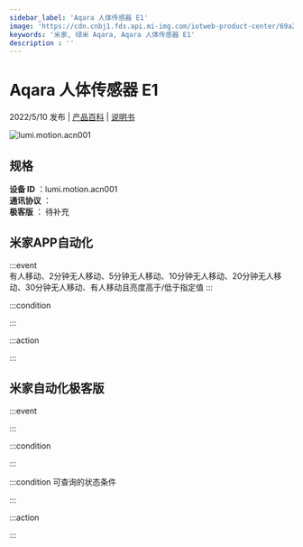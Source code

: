 ```yaml
---
sidebar_label: 'Aqara 人体传感器 E1'
image: 'https://cdn.cnbj1.fds.api.mi-img.com/iotweb-product-center/69a264fe5a5f0e60907c47a11a255a3a_developer_1568790614naen5iow.png?GalaxyAccessKeyId=AKVGLQWBOVIRQ3XLEW&Expires=9223372036854775807&Signature=HvHqmvqxcB3DEAfFcOuh0M876sw='
keywords: '米家, 绿米 Aqara, Aqara 人体传感器 E1'
description : ''
---
```

# Aqara 人体传感器 E1

2022/5/10 发布 | [产品百科](https://home.mi.com/webapp/content/baike/product/index.html?model=lumi.motion.acn001/) | [说明书](https://home.mi.com/views/introduction.html?model=lumi.motion.acn001&region=cn)

![lumi.motion.acn001](https://cdn.cnbj1.fds.api.mi-img.com/iotweb-product-center/69a264fe5a5f0e60907c47a11a255a3a_developer_1568790614naen5iow.png?GalaxyAccessKeyId=AKVGLQWBOVIRQ3XLEW&Expires=9223372036854775807&Signature=HvHqmvqxcB3DEAfFcOuh0M876sw=)

## 规格  
> 
**设备 ID** ：lumi.motion.acn001  
**通讯协议** ：  
**极客版**  ： 待补充 


## 米家APP自动化  

:::event  
有人移动、2分钟无人移动、5分钟无人移动、10分钟无人移动、20分钟无人移动、30分钟无人移动、有人移动且亮度高于/低于指定值
:::

:::condition  

:::

:::action   

:::

## 米家自动化极客版  

:::event  

:::

:::condition  

:::

:::condition 可查询的状态条件  

:::

:::action  

:::

        
